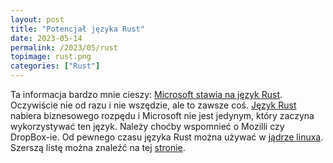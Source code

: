 ```yaml
---
layout: post
title: "Potencjał języka Rust"
date: 2023-05-14
permalink: /2023/05/rust
topimage: rust.png
categories: ["Rust"]
---
```


Ta informacja bardzo mnie cieszy: [Microsoft stawia na język Rust](https://www.theregister.com/2023/04/27/microsoft_windows_rust). Oczywiście nie od razu i nie wszędzie, ale to zawsze coś.
[Język Rust](https://www.rust-lang.org/) nabiera biznesowego rozpędu i Microsoft nie jest jedynym, który zaczyna wykorzystywać ten język. Należy choćby wspomnieć o Mozilli czy DropBox-ie. Od pewnego czasu języka Rust można używać w [jądrze linuxa](https://docs.kernel.org/rust/index.html). Szerszą listę można znaleźć na tej [stronie](https://www.rust-lang.org/production/users).
